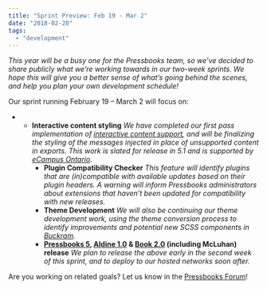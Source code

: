 ```yaml
---
title: "Sprint Preview: Feb 19 - Mar 2"
date: "2018-02-20"
tags: 
  - "development"
---
```


_This year will be a busy one for the Pressbooks team, so we’ve decided to share publicly what we’re working towards in our two-week sprints. We hope this will give you a better sense of what’s going behind the scenes, and help you plan your own development schedule!_

Our sprint running February 19 – March 2 will focus on:

- - **Interactive content styling** _We have completed our first pass implementation of [interactive content support](https://github.com/pressbooks/pressbooks/issues/1071), and will be finalizing the styling of the messages injected in place of unsupported content in exports. This work is slated for release in 5.1 and_ _is supported by [eCampus Ontario](https://www.ecampusontario.ca/)._
    - **Plugin Compatibility Checker** _This feature will identify plugins that are (in)compatible with available updates based on their plugin headers. A warning will inform Pressbooks administrators about extensions that haven’t been updated for compatibility with new releases._
    - **Theme Development** _We will also be continuing our theme development work, using the theme conversion process to identify improvements and potential new SCSS components in [Buckram](https://github.com/pressbooks/buckram)._
    - **[Pressbooks 5](https://pressbooks.org/blog/2018/01/17/pressbooks-5-developer-guide/), [Aldine 1.0](https://github.com/pressbooks/pressbooks-aldine/projects/1) & [Book 2.0](https://github.com/pressbooks/pressbooks-book/projects/1) (including McLuhan) release** _We plan to release the above early in the second week of this sprint, and to deploy to our hosted networks soon after._

Are you working on related goals? Let us know in the [Pressbooks Forum](https://discourse.pressbooks.org)!
